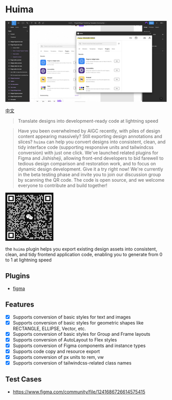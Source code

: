 # Huima

![](cover.jpg)

[中文](https://github.com/tolerance-go/huima/blob/main/README.zh-CN.md)

> Translate designs into development-ready code at lightning speed

> Have you been overwhelmed by AIGC recently, with piles of design content appearing massively? Still exporting design annotations and slices? `huima` can help you convert designs into consistent, clean, and tidy interface code (supporting responsive units and tailwindcss conversion) with just one click. We've launched related plugins for Figma and Jishisheji, allowing front-end developers to bid farewell to tedious design comparison and restoration work, and to focus on dynamic design development. Give it a try right now! We're currently in the beta testing phase and invite you to join our discussion group by scanning the QR code. The code is open source, and we welcome everyone to contribute and build together!

<img src="qr-code.png" width="150" height="150">

the `huima` plugin helps you export existing design assets into consistent, clean, and tidy frontend application code, enabling you to generate from 0 to 1 at lightning speed

## Plugins

-  [figma](https://www.figma.com/community/plugin/1239442570532327240)

## Features

-  [x] Supports conversion of basic styles for text and images
-  [x] Supports conversion of basic styles for geometric shapes like RECTANGLE, ELLIPSE, Vector, etc.
-  [x] Supports conversion of basic styles for Group and Frame layouts
-  [x] Supports conversion of AutoLayout to Flex styles
-  [x] Supports conversion of Figma components and instance types
-  [x] Supports code copy and resource export
-  [x] Supports conversion of px units to rem, vw
-  [x] Supports conversion of tailwindcss-related class names

## Test Cases

-  https://www.figma.com/community/file/1241686726614575415

